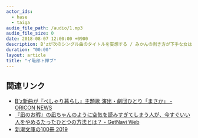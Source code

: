 ```yaml
---
actor_ids:
  - hase
  - taiga
audio_file_path: /audio/1.mp3
audio_file_size: 0
date: 2018-08-07 12:00:00 +0900
description: B'zが次のシングル曲のタイトルを妄想する / みかんの剥き方が下手な女は本当にヤれるのか / 今週の新潮文庫 
duration: "00:00"
layout: article
title: "イ恥部ト禅ブ"
---
```


## 関連リンク

- [B'z新曲が『べしゃり暮らし』主題歌 演出・劇団ひとり「まさか」 - ORICON NEWS](https://www.oricon.co.jp/news/2139608/)
- [『凪のお暇』の凪ちゃんのように空気を読みすぎてしまう人が、今すぐいい人をやめるたったひとつの方法とは？ - GetNavi Web](https://getnavi.jp/book/412486/)
- [新潮文庫の100冊 2019](https://100satsu.com)
